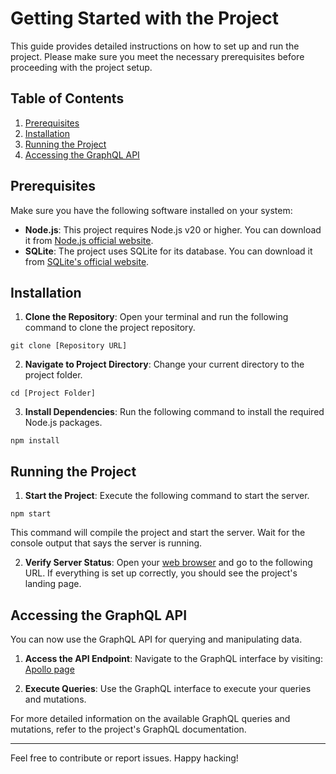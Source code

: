 # Getting Started with the Project

This guide provides detailed instructions on how to set up and run the project. Please make sure you meet the necessary prerequisites before proceeding with the project setup.

## Table of Contents
1. [Prerequisites](#prerequisites)
2. [Installation](#installation)
3. [Running the Project](#running-the-project)
4. [Accessing the GraphQL API](#accessing-the-graphql-api)

## Prerequisites
Make sure you have the following software installed on your system:

- **Node.js**: This project requires Node.js v20 or higher. You can download it from [Node.js official website](https://nodejs.org/).
- **SQLite**: The project uses SQLite for its database. You can download it from [SQLite's official website](https://www.sqlite.org/index.html).

## Installation

1. **Clone the Repository**: Open your terminal and run the following command to clone the project repository.

`git clone [Repository URL]`

2. **Navigate to Project Directory**: Change your current directory to the project folder.

`cd [Project Folder]`

3. **Install Dependencies**: Run the following command to install the required Node.js packages.

`npm install`

## Running the Project

1. **Start the Project**: Execute the following command to start the server.

`npm start`

This command will compile the project and start the server. Wait for the console output that says the server is running.

2. **Verify Server Status**: Open your [web browser](https://localhost:4000) and go to the following URL.
   If everything is set up correctly, you should see the project's landing page.

## Accessing the GraphQL API

You can now use the GraphQL API for querying and manipulating data.

1. **Access the API Endpoint**: Navigate to the GraphQL interface by visiting: [Apollo page](https://localhost:4000)


2. **Execute Queries**: Use the GraphQL interface to execute your queries and mutations.

For more detailed information on the available GraphQL queries and mutations, refer to the project's GraphQL documentation.

---

Feel free to contribute or report issues. Happy hacking!
